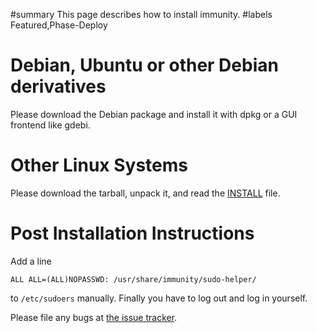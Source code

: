 ﻿#summary This page describes how to install immunity.
#labels Featured,Phase-Deploy

# Debian, Ubuntu or other Debian derivatives #

Please download the Debian package and install it with dpkg or a GUI frontend like gdebi.

# Other Linux Systems #

Please download the tarball, unpack it, and read the
[INSTALL](http://immunity.googlecode.com/svn/immunity/trunk/INSTALL) file.

# Post Installation Instructions #

Add a line
```
ALL ALL=(ALL)NOPASSWD: /usr/share/immunity/sudo-helper/
```
to `/etc/sudoers` manually. Finally you have to log out and log in yourself.

Please file any bugs at
[the issue tracker](http://code.google.com/p/immunity/issues/list).